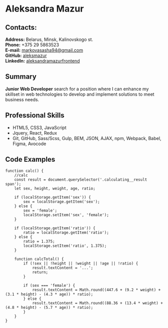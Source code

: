 # Aleksandra Mazur

## Contacts:
**Address:** Belarus, Minsk, Kalinovskogo st.  
**Phone:** +375 29 5863523  
**E-mail:** [markovasasha94@gmail.com](markovasasha94@gmail.com)  
**GitHub:** [aleksmazur](https://github.com/aleksmazur)  
**LinkedIn:** [aleksandramazurfrontend](https://www.linkedin.com/in/aleksandramazurfrontend/)

## Summary
**Junior Web Developer** search for a position where I can enhance my skillset in web technologies to develop and implement solutions to meet business needs.  

## Professional Skills
* HTML5, CSS3, JavaScript 
* Jquery, React, Redux 
* Git, GitHub, Sass/Scss, Gulp, BEM, JSON, AJAX, npm, Webpack, Babel, Figma, Avocode

## Code Examples
```
function calc() {
    //calc
    const result = document.querySelector('.calculating__result span');
    let sex, height, weight, age, ratio;

    if (localStorage.getItem('sex')) {
        sex = localStorage.getItem('sex');
    } else {
        sex = 'female';
        localStorage.setItem('sex', 'female');
    }

    if (localStorage.getItem('ratio')) {
        ratio = localStorage.getItem('ratio');
    } else {
        ratio = 1.375;
        localStorage.setItem('ratio', 1.375);
    }

    function calcTotal() {
        if (!sex || !height || !weight || !age || !ratio) {
            result.textContent = '...';
            return;
        }

        if (sex === 'female') {
            result.textContent = Math.round((447.6 + (9.2 * weight) + (3.1 * height) - (4.3 * age)) * ratio);
        } else {
            result.textContent = Math.round((88.36 + (13.4 * weight) + (4.8 * height) - (5.7 * age)) * ratio); 
        }
    }
}
```
